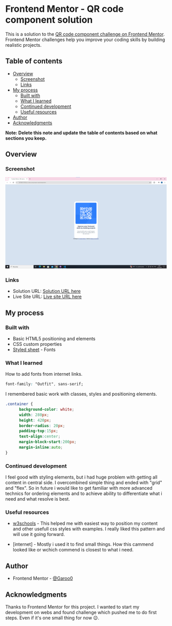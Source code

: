 # Frontend Mentor - QR code component solution

This is a solution to the [QR code component challenge on Frontend Mentor](https://www.frontendmentor.io/challenges/qr-code-component-iux_sIO_H). Frontend Mentor challenges help you improve your coding skills by building realistic projects. 

## Table of contents

- [Overview](#overview)
  - [Screenshot](#screenshot)
  - [Links](#links)
- [My process](#my-process)
  - [Built with](#built-with)
  - [What I learned](#what-i-learned)
  - [Continued development](#continued-development)
  - [Useful resources](#useful-resources)
- [Author](#author)
- [Acknowledgments](#acknowledgments)

**Note: Delete this note and update the table of contents based on what sections you keep.**

## Overview

### Screenshot

![](./images/screenshot-1.png)

### Links

- Solution URL: [Solution URL here](https://github.com/Garoo0/The-first-website-design-with-positioning)
- Live Site URL: [Live site URL here](https://garoo0.github.io/The-first-website-design-with-positioning/)

## My process

### Built with

- Basic HTML5 positioning and elements
- CSS custom properties
- [Styled sheet](https://fonts.google.com/specimen/Outfit) - Fonts

### What I learned

How to add fonts from internet links.
```css
font-family: "Outfit", sans-serif;
```

I remembered basic work with classes, styles and positioning elements.
```css
.container {
      background-color: white;
      width: 280px;
      height: 420px;
      border-radius: 20px;
      padding-top:15px;
      text-align:center;
      margin-block-start:200px;
      margin-inline:auto;
}
```

### Continued development

I feel good with styling elements, but i had huge problem with getting all content in central side. I overcombined simple thing and ended with "grid" and "flex". So in future i would like to get familiar with more advanced technics for ordering elements and to achieve ability to differentiate what i need and what resolve is best.

### Useful resources

- [w3schools](https://www.w3schools.com/css/css_margin.asp) - This helped me with easiest way to position my content and other usefull css styles with examples. I really liked this pattern and will use it going forward.

- [internet] - Mostly i used it to find small things. How this cammend looked like or wchich commend is closest to what i need.
## Author

- Frontend Mentor - [@Garoo0](https://www.frontendmentor.io/profile/Garoo0)

## Acknowledgments

Thanks to Frontend Mentor for this project. I wanted to start my development on webs and found challenge which pushed me to do first steps. Even if it's one small thing for now 😉.